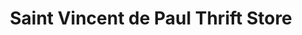 ---
title: "Saint Vincent de Paul Thrift Store"
url: /verona/saint-vincent-de-paul-thrift-store/
shop: charity
---